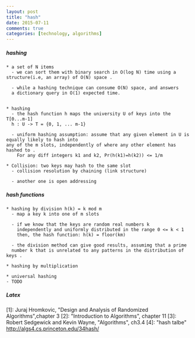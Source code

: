 ```yaml
---
layout: post
title: "hash"
date: 2015-07-11
comments: true
categories: [technology, algorithms]
---
```

##### hashing
    * a set of N items
      - we can sort them with binary search in O(log N) time using a structure(i.e, an array) of O(N) space .
      
      - while a hashing technique can consume O(N) space, and answers
      a dictionary query in O(1) expected time.


    * hashing
      - the hash function h maps the university U of keys into the T[0...m-1]
      h : U -> T = {0, 1, ... m-1}

      - uniform hashing assumption: assume that any given element in U is equally likely to hash into
    any of the m slots, independently of where any other element has hashed to .
        For any diff integers k1 and k2, Pr(h(k1)=h(k2)) <= 1/m
      
    * Collision: two keys may hash to the same slot
      - collision resolution by chaining (link structure)
    
      - another one is open addressing 

##### hash functions
    * hashing by division h(k) = k mod m
      - map a key k into one of m slots
    
      - if we know that the keys are random real numbers k
        independently and uniformly distributed in the range 0 <= k < 1
        then, the hash function: h(k) = floor(km)

      - the division method can give good results, assumimg that a prime
      number k that is unrelated to any patterns in the distribution of keys .
      
    * hashing by multiplication
      
    * universal hashing
    - TODO
	
##### Latex	
 
#### 
[1]: Juraj Hromkovic, "Design and Analysis of Randomized Algorithms",chapter 3
[2]: "Introduction to Algorithms", chapter 11
[3]: Robert Sedgewick and Kevin Wayne, "Algorithms", ch3.4
[4]: "hash talbe" http://algs4.cs.princeton.edu/34hash/
